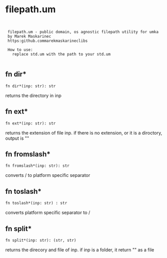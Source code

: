 # filepath.um

```

                                                                    
 filepath.um - public domain, os agnostic filepath utility for umka 
 by Marek Maskarinec                                                
 https:github.commarekmaskarineclibs                            
                                                                    
 How to use:                                                        
   replace std.um with the path to your std.um                      
                                                                    

```

## fn dir*
`fn dir*(inp: str): str`

returns the directory in inp


## fn ext*
`fn ext*(inp: str): str`

returns the extension of file inp. if there is no extension, or it is a diroctory, output is ""


## fn fromslash*
`fn fromslash*(inp: str): str`

converts / to platform specific separator


## fn toslash*
`fn toslash*(inp: str) : str`

converts platform specific separator to /


## fn split*
`fn split*(inp: str): (str, str)`

returns the direcory and file of inp. if inp is a folder, it return "" as a file




